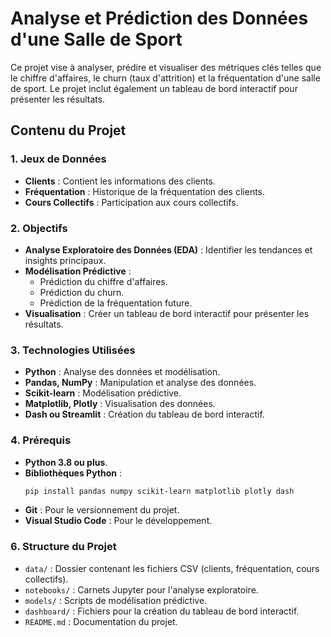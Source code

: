 # Analyse et Prédiction des Données d'une Salle de Sport

Ce projet vise à analyser, prédire et visualiser des métriques clés telles que le chiffre d'affaires, le churn (taux d'attrition) et la fréquentation d'une salle de sport. Le projet inclut également un tableau de bord interactif pour présenter les résultats.

## Contenu du Projet

### 1. Jeux de Données
- **Clients** : Contient les informations des clients.
- **Fréquentation** : Historique de la fréquentation des clients.
- **Cours Collectifs** : Participation aux cours collectifs.

### 2. Objectifs
- **Analyse Exploratoire des Données (EDA)** : Identifier les tendances et insights principaux.
- **Modélisation Prédictive** :
  - Prédiction du chiffre d'affaires.
  - Prédiction du churn.
  - Prédiction de la fréquentation future.
- **Visualisation** : Créer un tableau de bord interactif pour présenter les résultats.

### 3. Technologies Utilisées
- **Python** : Analyse des données et modélisation.
- **Pandas, NumPy** : Manipulation et analyse des données.
- **Scikit-learn** : Modélisation prédictive.
- **Matplotlib, Plotly** : Visualisation des données.
- **Dash ou Streamlit** : Création du tableau de bord interactif.

### 4. Prérequis
- **Python 3.8 ou plus**.
- **Bibliothèques Python** :
  ```bash
  pip install pandas numpy scikit-learn matplotlib plotly dash
  ```
- **Git** : Pour le versionnement du projet.
- **Visual Studio Code** : Pour le développement.


### 6. Structure du Projet
- `data/` : Dossier contenant les fichiers CSV (clients, fréquentation, cours collectifs).
- `notebooks/` : Carnets Jupyter pour l'analyse exploratoire.
- `models/` : Scripts de modélisation prédictive.
- `dashboard/` : Fichiers pour la création du tableau de bord interactif.
- `README.md` : Documentation du projet.


